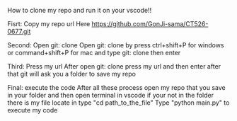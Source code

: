 How to clone my repo and run it on your vscode!!

Fisrt: Copy my repo url 
    Here https://github.com/GonJi-sama/CT526-0677.git

Second: Open git: clone
    Open git: clone by press ctrl+shift+P for windows or command+shift+P for mac and type git: clone then enter

Third: Press my url
    After open git: clone press my url and then enter after that git will ask you a folder to save my repo

Final: execute the code
    After all these process open my repo that you save in your folder and then open terminal in vscode if your not in the folder there is my file locate in type "cd path_to_the_file" 
    Type "python main.py" to execute my code
    
    